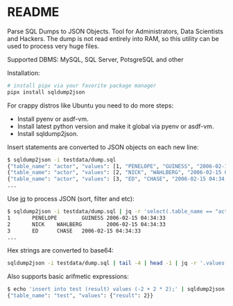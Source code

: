 # README

Parse SQL Dumps to JSON Objects. Tool for Administrators, Data Scientists and Hackers. The dump is not read entirely into RAM, so this utility can be used to process very huge files.

Supported DBMS: MySQL, SQL Server, PotsgreSQL and other

Installation:

```bash
# install pipx via your favorite package manager
pipx install sqldump2json
```

For crappy distros like Ubuntu you need to do more steps:

* Install pyenv or asdf-vm.
* Install latest python version and make it global via pyenv or asdf-vm.
* Install sqldump2json.

Insert statements are converted to JSON objects on each new line:

```bash
$ sqldump2json -i testdata/dump.sql
{"table_name": "actor", "values": [1, "PENELOPE", "GUINESS", "2006-02-15 04:34:33"]}
{"table_name": "actor", "values": [2, "NICK", "WAHLBERG", "2006-02-15 04:34:33"]}
{"table_name": "actor", "values": [3, "ED", "CHASE", "2006-02-15 04:34:33"]}
...
```

Use [jq](https://github.com/jqlang/jq) to process JSON (sort, filter and etc):

```bash
$ sqldump2json -i testdata/dump.sql | jq -r 'select(.table_name == "actor").values | @tsv'
1       PENELOPE        GUINESS 2006-02-15 04:34:33
2       NICK    WAHLBERG        2006-02-15 04:34:33
3       ED      CHASE   2006-02-15 04:34:33
...
```

Hex strings are converted to base64:

```bash
sqldump2json -i testdata/dump.sql | tail -4 | head -1 | jq -r '.values[4]' | base64 -d > image.png
```

Also supports basic arifmetic expressions:

```bash
$ echo 'insert into test (result) values (-2 + 2 * 2);' | sqldump2json
{"table_name": "test", "values": {"result": 2}}
```
